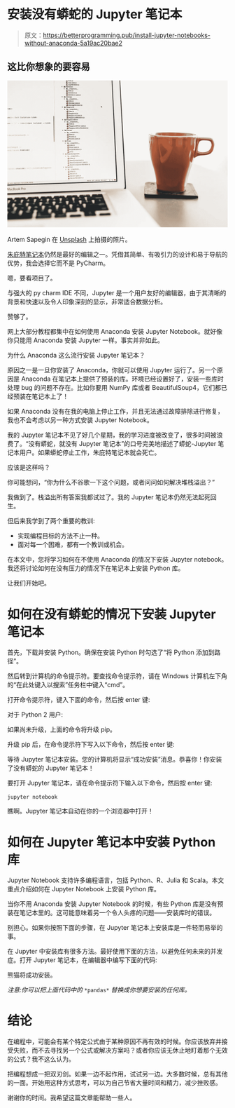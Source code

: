 # 安装没有蟒蛇的 Jupyter 笔记本

> 原文：<https://betterprogramming.pub/install-jupyter-notebooks-without-anaconda-5a19ac20bae2>

## 这比你想象的要容易

![](img/0431b23b02b986bfa7158cd690402554.png)

Artem Sapegin 在 [Unsplash](https://unsplash.com/s/photos/programming-language?utm_source=unsplash&utm_medium=referral&utm_content=creditCopyText) 上拍摄的照片。

[朱庇特笔记本](https://jupyter.org/)仍然是最好的编辑之一。凭借其简单、有吸引力的设计和易于导航的优势，我会选择它而不是 PyCharm。

嗯，要看项目了。

与强大的 py charm IDE 不同，Jupyter 是一个用户友好的编辑器，由于其清晰的背景和快速以及令人印象深刻的显示，非常适合数据分析。

赞够了。

网上大部分教程都集中在如何使用 Anaconda 安装 Jupyter Notebook。就好像你只能用 Anaconda 安装 Jupyter 一样。事实并非如此。

为什么 Anaconda 这么流行安装 Jupyter 笔记本？

原因之一是一旦你安装了 Anaconda，你就可以使用 Jupyter 运行了。另一个原因是 Anaconda 在笔记本上提供了预装的库。环境已经设置好了，安装一些库时处理 bug 的问题不存在。比如你要用 NumPy 库或者 BeautifulSoup4，它们都已经预装在笔记本上了！

如果 Anaconda 没有在我的电脑上停止工作，并且无法通过故障排除进行修复，我也不会考虑以另一种方式安装 Jupyter Notebook。

我的 Jupyter 笔记本不见了好几个星期，我的学习进度被改变了，很多时间被浪费了。“没有蟒蛇，就没有 Jupyter 笔记本”的口号完美地描述了蟒蛇-Jupyter 笔记本用户。如果蟒蛇停止工作，朱庇特笔记本就会死亡。

应该是这样吗？

你可能想问，“你为什么不谷歌一下这个问题，或者问问如何解决堆栈溢出？”

我做到了。栈溢出所有答案我都试过了。我的 Jupyter 笔记本仍然无法起死回生。

但后来我学到了两个重要的教训:

*   实现编程目标的方法不止一种。
*   面对每一个困难，都有一个教训或机会。

在本文中，您将学习如何在不使用 Anaconda 的情况下安装 Jupyter notebook。我还将讨论如何在没有压力的情况下在笔记本上安装 Python 库。

让我们开始吧。

# 如何在没有蟒蛇的情况下安装 Jupyter 笔记本

首先，下载并安装 Python。确保在安装 Python 时勾选了“将 Python 添加到路径”。

然后转到计算机的命令提示符。要查找命令提示符，请在 Windows 计算机左下角的“在此处键入以搜索”任务栏中键入“cmd”。

打开命令提示符，键入下面的命令，然后按 enter 键:

对于 Python 2 用户:

如果尚未升级，上面的命令将升级 pip。

升级 pip 后，在命令提示符下写入以下命令，然后按 enter 键:

等待 Jupyter 笔记本安装。您的计算机将显示“成功安装”消息。恭喜你！你安装了没有蟒蛇的 Jupyter 笔记本！

要打开 Jupyter 笔记本，请在命令提示符下输入以下命令，然后按 enter 键:

```
jupyter notebook
```

瞧啊。Jupyter 笔记本自动在你的一个浏览器中打开！

# 如何在 Jupyter 笔记本中安装 Python 库

Jupyter Notebook 支持许多编程语言，包括 Python、R、Julia 和 Scala。本文重点介绍如何在 Jupyter Notebook 上安装 Python 库。

当你不用 Anaconda 安装 Jupyter Notebook 的时候，有些 Python 库是没有预装在笔记本里的。这可能意味着另一个令人头疼的问题——安装库时的错误。

别担心。如果你按照下面的步骤，在 Jupyter 笔记本上安装库是一件轻而易举的事。

在 Jupyter 中安装库有很多方法。最好使用下面的方法，以避免任何未来的并发症。打开 Jupyter 笔记本，在编辑器中编写下面的代码:

熊猫将成功安装。

*注意:你可以把上面代码中的* `*pandas*` *替换成你想要安装的任何库。*

# **结论**

在编程中，可能会有某个特定公式由于某种原因不再有效的时候。你应该放弃并接受失败，而不去寻找另一个公式或解决方案吗？或者你应该无休止地盯着那个无效的公式？我不这么认为。

把编程想成一把双刃剑。如果一边不起作用，试试另一边。大多数时候，总有其他的一面。开始用这种方式思考，可以为自己节省大量时间和精力，减少挫败感。

谢谢你的时间。我希望这篇文章能帮助一些人。